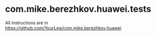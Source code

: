 # com.mike.berezhkov.huawei.tests
All instructions are in https://github.com/YourLeg/com.mike.berezhkov.huawei
